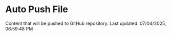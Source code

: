 # Auto Push File

Content that will be pushed to GitHub repository.
Last updated: 07/04/2025, 06:59:48 PM